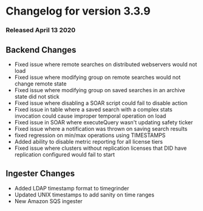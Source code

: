 # Changelog for version 3.3.9
  
### Released April 13 2020

## Backend Changes
* Fixed issue where remote searches on distributed webservers would not load
* Fixed issue where modifying group on remote searches would not change remote state
* Fixed issue where modifying group on saved searches in an archive state did not stick
* Fixed issue where disabling a SOAR script could fail to disable action
* Fixed issue in table where a saved search with a complex stats invocation could cause improper temporal operation on load
* Fixed issue in SOAR where executeQuery wasn't updating safety ticker
* Fixed issue where a notification was thrown on saving search results
* fixed regression on min/max operations using TIMESTAMPS
* Added ability to disable metric reporting for all license tiers
* Fixed issue where clusters without replication licenses that DID have replication configured would fail to start

## Ingester Changes
* Added LDAP timestamp format to timegrinder
* Updated UNIX timestamps to add sanity on time ranges
* New Amazon SQS ingester
